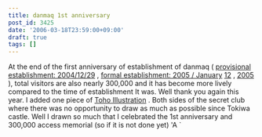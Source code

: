 ```yaml
---
title: danmaq 1st anniversary
post_id: 3425
date: '2006-03-18T23:59:00+09:00'
draft: true
tags: []
---
```


At the end of the first anniversary of establishment of danmaq ( [provisional establishment: 2004/12/29](https://danmaq.com/3211) , [formal establishment: 2005 / January](https://danmaq.com/3243) [12](https://danmaq.com/3211) , [2005](https://danmaq.com/3243) ), total visitors are also nearly 300,000 and it has become more lively compared to the time of establishment It was. Well thank you again this year. I added one piece of [Toho Illustration](https://danmaq.com/3426) . Both sides of the secret club where there was no opportunity to draw as much as possible since Tokiwa castle. Well I drawn so much that I celebrated the 1st anniversary and 300,000 access memorial (so if it is not done yet) 'A `
